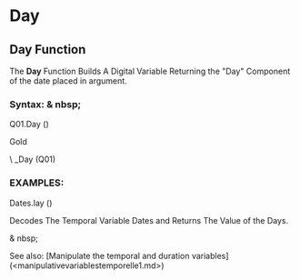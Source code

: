 # Day

## Day Function

The **Day** Function Builds A Digital Variable Returning the "Day" Component of the date placed in argument.

### Syntax: & nbsp;

Q01.Day ()

Gold

\ _Day (Q01)

### EXAMPLES:

Dates.lay ()

Decodes The Temporal Variable Dates and Returns The Value of the Days.

& nbsp;

See also: [Manipulate the temporal and duration variables] (<manipulativevariablestemporelle1.md>)